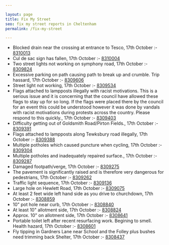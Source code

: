 ```yaml
---

layout: page
title: Fix My Street
seo: fix my street reports in Cheltenham
permalink: /fix-my-street

---
```


<!-- fix_marker starts -->

- Blocked drain near the crossing at entrance to Tesco, 17th October :- [8310013](https://www.fixmystreet.com/report/8310013)
- Cul de sac sign has fallen, 17th October :- [8310004](https://www.fixmystreet.com/report/8310004)
- Two street lights not working on symphony road, 17th October :- [8309824](https://www.fixmystreet.com/report/8309824)
- Excessive parking on path causing path to break up and crumble. Trip hassard, 17th October :- [8309606](https://www.fixmystreet.com/report/8309606)
- Street light not working, 17th October :- [8309534](https://www.fixmystreet.com/report/8309534)
- Flags attached to lampposts illegally with racist motivations. This is a serious issue and it is concerning that the council have allowed these flags to stay up for so long. If the flags were placed there by the council for an event this could be understood however it was done by vandals with racist motivations during protests across the country. Please respond to this quickly., 17th October :- [8309403](https://www.fixmystreet.com/report/8309403)
- Difficulty getting out of Goldsmith Road/Pirton Fields., 17th October :- [8309391](https://www.fixmystreet.com/report/8309391)
- Flags attached to lampposts along Tewksbury road illegally, 17th October :- [8309388](https://www.fixmystreet.com/report/8309388)
- Multiple potholes which caused puncture when cycling, 17th October :- [8309304](https://www.fixmystreet.com/report/8309304)
- Multiple potholes and inadequately repaired surface., 17th October :- [8309287](https://www.fixmystreet.com/report/8309287)
- Damaged footpath/verge, 17th October :- [8309275](https://www.fixmystreet.com/report/8309275)
- The pavement is significantly raised and is therefore very dangerous for pedestrians, 17th October :- [8309262](https://www.fixmystreet.com/report/8309262)
- Traffic light sequence, 17th October :- [8309136](https://www.fixmystreet.com/report/8309136)
- Large hole on Hewlett Road, 17th October :- [8309075](https://www.fixmystreet.com/report/8309075)
- At least 2 feet wide left hand side as you drive to churchdown, 17th October :- [8308859](https://www.fixmystreet.com/report/8308859)
- 10" pot hole near curb, 17th October :- [8308840](https://www.fixmystreet.com/report/8308840)
- At least 10" allotment side, 17th October :- [8308824](https://www.fixmystreet.com/report/8308824)
- Approx. 10" on allotment side, 17th October :- [8308641](https://www.fixmystreet.com/report/8308641)
- Portable toilet left after recent resurfacing work. Begining to smell. Health hazard, 17th October :- [8308601](https://www.fixmystreet.com/report/8308601)
- Fly tipping in Gardners Lane near School and the Folley plus bushes need trimming back Shelter, 17th October :- [8308437](https://www.fixmystreet.com/report/8308437)

<!-- fix_marker ends -->